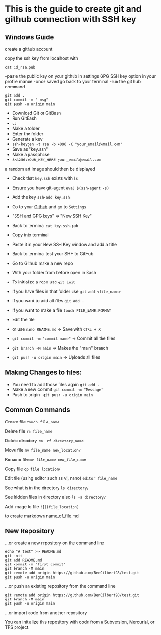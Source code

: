 # This is the guide to create git and github connection with SSH key
## Windows Guide
create a github account

copy the ssh key from localhost with
```
cat id_rsa.pub
```
-paste the public key on your github in settings GPG SSH key option in your profile manue
-once saved go back to your terminal
-run the git hub command
```
git add .
git commit -m " msg"
git push -u origin main
```

- Download Git or GitBash
- Run GitBash
- `cd`
- Make a folder 
- Enter the folder
- Generate a key
- `ssh-keygen -t rsa -b 4096 -C "your_email@email.com"`
- Save as "key.ssh"
- Make a passphase
- `SHA256:YOUR_KEY_HERE your_email@email.com`

a random art image should then be displayed


- Check that `key.ssh` exists with `ls`
- Ensure you have git-agent `eval $(ssh-agent -s)`
- Add the key `ssh-add key.ssh`
- Go to your [Github](www.github.com) and go to `Settings`
- "SSH and GPG keys" => "New SSH Key"
- Back to terminal `cat key.ssh.pub`
- Copy into terminal
- Paste it in your New SSH Key window and add a title
- Back to terminal test your SHH to GitHub

- Go to [Github](www.github.com) make a new repo
- With your folder from before open in Bash
- To initialize a repo use `git init`
- If you have files in that folder use `git add <file_name>`
- If you want to add all files `git add .`
- If you want to make a file `touch FILE_NAME.FORMAT`
- Edit the file
- or use `nano README.md` => Save with `CTRL + X`
- `git commit -m "commit name"` => Commit all the files
- `git branch -M main` => Makes the "main" branch
- `git push -u origin main` => Uploads all files


## Making Changes to files:
- You need to add those files again `git add .`
- Make a new commit `git commit -m "Message"`
- Push to origin ` git push -u origin main`


## Common Commands
Create file 
`touch file_name`

Delete file
`rm file_name`

Delete directory
`rm -rf directory_name`

Move file
`mv file_name new_location/`

Rename file
`mv file_name new_file_name`

Copy file
`cp file location/`

Edit file (using editor such as vi, nano)
`editor file_name`

See what is in the directory
`ls directory/`

See hidden files in directory also
`ls -a directory/`

Add image to file
`![](file_location)`

to create markdown name_of_file.md

## New Repository
…or create a new repository on the command line
```
echo "# test" >> README.md
git init
git add README.md
git commit -m "first commit"
git branch -M main
git remote add origin https://github.com/BenGilbert98/test.git
git push -u origin main
```                

…or push an existing repository from the command line
```
git remote add origin https://github.com/BenGilbert98/test.git
git branch -M main
git push -u origin main
```
…or import code from another repository

You can initialize this repository with code from a Subversion, Mercurial, or TFS project.
